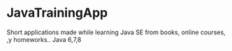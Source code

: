 # JavaTrainingApp
Short applications made while learning Java SE from books, online courses, ,y homeworks..
Java 6,7,8
